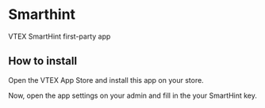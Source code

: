 # Smarthint

VTEX SmartHint first-party app

## How to install

Open the VTEX App Store and install this app on your store.

Now, open the app settings on your admin and fill in the your SmartHint key.
